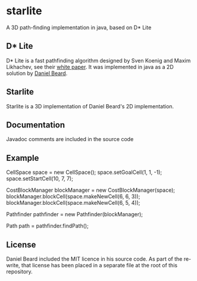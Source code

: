 # starlite
A 3D path-finding implementation in java, based on D* Lite

## D* Lite
D* Lite is a fast pathfinding algorithm designed by Sven Koenig and Maxim Likhachev, see their <a href="http://idm-lab.org/bib/abstracts/papers/aaai02b.pdf">white paper</a>.  It was implemented in java as a 2D solution by <a href="https://github.com/daniel-beard">Daniel Beard</a>.  

## Starlite
Starlite is a 3D implementation of Daniel Beard's 2D implementation.  

## Documentation
Javadoc comments are included in the source code

## Example
CellSpace space = new CellSpace();
space.setGoalCell(1, 1, -1);
space.setStartCell(10, 7, 7);

CostBlockManager blockManager = new CostBlockManager(space);
blockManager.blockCell(space.makeNewCell(6, 6, 3));
blockManager.blockCell(space.makeNewCell(6, 5, 4));

Pathfinder pathfinder = new Pathfinder(blockManager);

Path path = pathfinder.findPath();

## License
Daniel Beard included the MIT licence in his source code.  As part of the re-write, that license has been placed in a separate file at the root of this repository. 
